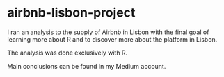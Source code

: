# airbnb-lisbon-project

I ran an analysis to the supply of Airbnb in Lisbon with the final goal of learning more about R and to discover more about the platform in Lisbon.

The analysis was done exclusively with R.

Main conclusions can be found in my Medium account.
